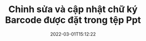 ---
############################# Static ############################
layout: "auto-gen-signature"
date: 2022-03-01T15:12:22
draft: false
operation: Update
signaturetype: Barcode
fileformat: Ppt
productName: Java
lang: vi
productCode: java
otherformats: pdf doc docx docm dot dotm dotx odt ott rtf xls xlsx xlsm xlsb csv ods ots xltx xltm ppt pptx pps ppsx odp otp potx potm pptm ppsm
breadcrumb: Put Barcode signature on Ppt for Java

############################# Head ############################
head_title: "Cập nhật chữ ký Barcode được đặt trong tệp Ppt bằng Java"
head_description: "Sử dụng mã Java đơn giản và dễ hiểu để cập nhật chữ ký Barcode trong tài liệu Ppt đã ký."

############################# Header ############################
title: "Chỉnh sửa và cập nhật chữ ký Barcode được đặt trong tệp Ppt"
description: "API cho Java cung cấp chức năng cập nhật chữ ký Barcode tại tài liệu Ppt. Cập nhật chữ ký điện tử bên trong tài liệu Ppt của bạn bằng một vài dòng mã Java một cách nhanh chóng và dễ dàng."
bg_image: "https://cms.admin.containerize.com/templates/aspose/App_Themes/V3/images/bg/header1.png"
bg_overlay: false
button:
    enable: true

############################# SubMenu ############################
submenu:
    enable: true

    left:
        img_alt: "GroupDocs.Signature for Java"
        image: "https://cms.admin.containerize.com/templates/groupdocs/images/product-logos/90x90-noborder/groupdocs-signature-java.png"
        product: "GroupDocs.Signature"
        platform: "Java"



############################# About ############################
about:
    enable: true
    title: "Tìm hiểu về các tính năng của API GroupDocs.Signature for Java"
    content: |
        [GroupDocs.Signature for Java] (https://products.groupdocs.com/signature/java/) Chức năng API chứa nhiều lựa chọn phương tiện để xử lý ở các định dạng tài liệu yêu cầu bằng cách sử dụng chữ ký điện tử. Hỗ trợ nhiều loại chữ ký điện tử như văn bản, hình ảnh, chứng chỉ kỹ thuật số, mã vạch, mã QR, tem hoặc siêu dữ liệu. Khách hàng có thể thêm, bớt, chỉnh sửa, xác thực hoặc tìm kiếm chữ ký điện tử tại các tệp PDF, tài liệu MS Word, sổ làm việc MS Excel, bản trình bày MS PowerPoint, tệp Adobe Photoshop và các định dạng hình ảnh khác nhau. Nhiều tính năng và cài đặt hữu ích có sẵn.
    

############################# Steps ############################
steps:
    enable: true
    title_left: "Cách thay đổi chữ ký Barcode trong tài liệu Ppt của bạn"
    content_left: |
        [GroupDocs.Signature for Java] (https://products.groupdocs.com/signature/java/) bao gồm các tính năng hữu ích như cập nhật chữ ký Barcode được đặt trong tài liệu Ppt. Có thể thay đổi các tính năng của chữ ký mà không cần thêm mã.
        
        * Để bắt đầu, hãy tạo đối tượng Chữ ký truyền dưới dạng một đường dẫn tham số phương thức khởi tạo đến một tài liệu được cho là sẽ được cập nhật.
        * Sau đó, khởi tạo một đối tượng chữ ký cụ thể thích hợp và thiết lập mã định danh và thuộc tính của nó cần được thay đổi.
        * Cuối cùng, gọi phương thức Cập nhật của Chữ ký chuyển đối tượng chữ ký cụ thể.
        * Xử lý kết quả cập nhật thông báo của bạn.

    title_right: "yêu cầu hệ thống"
    content_right: |
        GroupDocs.Signature for Java được hỗ trợ trên tất cả các nền tảng và hệ điều hành chính. Trước khi thực hiện mã bên dưới, hãy đảm bảo rằng bạn đã cài đặt các điều kiện tiên quyết sau trên hệ thống của mình.

        * Hệ điều hành: Microsoft Windows, Linux, MacOS
        * Môi trường phát triển: NetBeans, Intellij IDEA, Eclipse, etc.
        * Java runtime: J2SE 6.0 and above
        * Tải xuống phiên bản mới nhất của GroupDocs.Signature for Java từ [Maven] (https://repository.groupdocs.com/webapp/#/artifacts/browse/tree/General/repo/com/groupdocs/groupdocs-signature)
         
    code: |
        ```java    
                
        // Set up input Ppt file
        String filePath = "input.ppt";
        // Set up output file
        String outputFilePath = "output.ppt";

        // Instantiate Signature for input file
        Signature signature = new Signature(filePath);

        // Id of signature which is supposed to be updated
        // such Id might be got as a result of search operation
        String id = "07f83369-318b-41ad-a843-732417b912c2";

        // provide signature features to update
        // set up particular signature id
        BarcodeSignature signatureToUpdate = new BarcodeSignature(id);

        // specify signature width
        signatureToUpdate.setWidth(300);
        // specify signature height
        signatureToUpdate.setHeight(50);
        // set left position
        signatureToUpdate.setLeft(80);
        // set top position
        signatureToUpdate.setTop(100);

        // update signature
        Boolean updateResult = signature.update(outputFilePath, signatureToUpdate);

        // process updation result
        if (updateResult)
        {
                System.out.println("Signature was updated successfully!");
        }
        ```

############################# Demos ############################
demos:
    enable: true
    title: "Cập nhật chữ ký Barcode trên các trang tài liệu - Bản trình diễn trực tiếp"
    content: |
       Chỉnh sửa các chữ ký điện tử khác nhau của tài liệu Ppt ngay bây giờ bằng cách truy cập trang web [GroupDocs.Signature App] (https://products.groupdocs.app/signature/family).          

############################# More Formats ############################
more_formats:
    enable: true
    title: "Cập nhật các chữ ký Barcode khác nhau qua Java"
    content: |
        "Chỉnh sửa chữ ký điện tử được đặt ở nhiều định dạng tài liệu khác nhau. Cập nhật dữ liệu chữ ký mà không cần thêm mã."
    format: 
       
       
back_to_top:
    enable: true
---